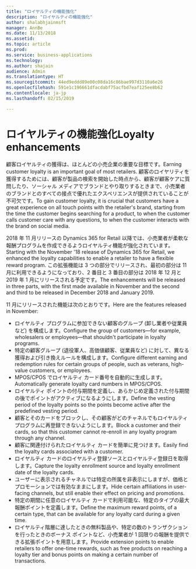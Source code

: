 ```yaml
---
title: "ロイヤルティの機能強化"
description: "ロイヤルティの機能強化"
author: shalabhjainmsft
manager: AnnBe
ms.date: 11/13/2018
ms.assetid: 
ms.topic: article
ms.prod: 
ms.service: business-applications
ms.technology: 
ms.author: shajain
audience: Admin
ms.translationtype: HT
ms.sourcegitcommit: 44ed9eddd89e00c08da16c86bae997d3110a6e26
ms.openlocfilehash: 591e1c196661dfacdabf75acfbd7eaf125ee8b62
ms.contentlocale: ja-jp
ms.lasthandoff: 02/15/2019

---
```

#  <a name="loyalty-enhancements"></a><span data-ttu-id="1535f-103">ロイヤルティの機能強化</span><span class="sxs-lookup"><span data-stu-id="1535f-103">Loyalty enhancements</span></span>


<span data-ttu-id="1535f-104">顧客ロイヤルティの獲得は、ほとんどの小売企業の重要な目標です。</span><span class="sxs-lookup"><span data-stu-id="1535f-104">Earning customer loyalty is an important goal of most retailers.</span></span> <span data-ttu-id="1535f-105">顧客のロイヤリティを獲得するためには、顧客が製品の検索を開始した時点から、顧客が顧客ケアに質問したり、ソーシャル メディアでブランドとやり取りするときまで、小売業者のブランドとのすべての接点で優れたエクスペリエンスが提供されていることが不可欠です。</span><span class="sxs-lookup"><span data-stu-id="1535f-105">To gain customer loyalty, it is crucial that customers have a great experience on all touch points with the retailer's brand, starting from the time the customer begins searching for a product, to when the customer calls customer care with any questions, to when the customer interacts with the brand on social media.</span></span> 

<span data-ttu-id="1535f-106">2018 年 11 月リリースの Dynamics 365 for Retail 以降では、小売業者が柔軟な報酬プログラムを作成できるようロイヤルティ機能が強化されています。</span><span class="sxs-lookup"><span data-stu-id="1535f-106">Starting with the November '18 release of Dynamics 365 for Retail, we enhanced the loyalty capabilities to enable a retailer to have a flexible reward program.</span></span> <span data-ttu-id="1535f-107">この拡張機能は 3 つの部分でリリースされ、最初の部分は 11 月に利用できるようになっており、2 番目と 3 番目の部分は 2018 年 12 月と 2019 年 1 月にリリースされる予定です。</span><span class="sxs-lookup"><span data-stu-id="1535f-107">The enhancements will be released in three parts, with the first made available in November and the second and third to be released in December 2018 and January 2019.</span></span> 

<span data-ttu-id="1535f-108">11 月にリリースされた機能は次のとおりです。</span><span class="sxs-lookup"><span data-stu-id="1535f-108">Here are the features released in November:</span></span>

- <span data-ttu-id="1535f-109">ロイヤルティ プログラムに参加できない顧客のグループ (卸し業者や従業員など) を構成します。</span><span class="sxs-lookup"><span data-stu-id="1535f-109">Configure the group of customers—for example, wholesalers or employees—that shouldn't participate in loyalty programs.</span></span> 
- <span data-ttu-id="1535f-110">特定の顧客グループ (退役軍人、高価値顧客、従業員など) に対して、異なる獲得および引き換えルールを構成します。</span><span class="sxs-lookup"><span data-stu-id="1535f-110">Configure different earning and redemption rules for certain groups of people, such as veterans, high-value customers, or employees.</span></span> 
- <span data-ttu-id="1535f-111">MPOS/CPOS でロイヤルティ カード番号を自動的に生成します。</span><span class="sxs-lookup"><span data-stu-id="1535f-111">Automatically generate loyalty card numbers in MPOS/CPOS.</span></span>
- <span data-ttu-id="1535f-112">ロイヤルティ ポイントの付与期間を定義し、あらかじめ定義された付与期間の後でポイントがアクティブになるようにします。</span><span class="sxs-lookup"><span data-stu-id="1535f-112">Define the vesting period of the loyalty points so the points become active after the predefined vesting period.</span></span>
- <span data-ttu-id="1535f-113">顧客とそのカードをブロックし、その顧客がどのチャネルでもロイヤルティ プログラムに再登録できないようにします。</span><span class="sxs-lookup"><span data-stu-id="1535f-113">Block a customer and their cards, so that this customer cannot re-enroll in any loyalty program through any channel.</span></span>
- <span data-ttu-id="1535f-114">顧客に関連付けられたロイヤルティ カードを簡単に見つけます。</span><span class="sxs-lookup"><span data-stu-id="1535f-114">Easily find the loyalty cards associated with a customer.</span></span>
- <span data-ttu-id="1535f-115">ロイヤルティ カードのロイヤルティ登録ソースとロイヤルティ登録日を取得します。</span><span class="sxs-lookup"><span data-stu-id="1535f-115">Capture the loyalty enrollment source and loyalty enrollment date of the loyalty cards.</span></span>
- <span data-ttu-id="1535f-116">ユーザーに表示されるチャネルでは特定の所属を非表示にしますが、価格とプロモーションでは有効なままにします。</span><span class="sxs-lookup"><span data-stu-id="1535f-116">Hide certain affiliations in user-facing channels, but still enable their effect on pricing and promotions.</span></span>
- <span data-ttu-id="1535f-117">特定の期間に任意のロイヤルティ カードで利用可能な、特定のタイプの最大報酬ポイントを定義します。</span><span class="sxs-lookup"><span data-stu-id="1535f-117">Define the maximum reward points, of a certain type, that can be available for any loyalty card during a given time.</span></span>
- <span data-ttu-id="1535f-118">ロイヤルティ階層に達したときの無料製品や、特定の数のトランザクションを行ったときのボーナス ポイントなど、小売業者が 1 回限りの報酬を提供できる拡張ポイントを用意します。</span><span class="sxs-lookup"><span data-stu-id="1535f-118">Provide extension points to enable retailers to offer one-time rewards, such as free products on reaching a loyalty tier and bonus points on making a certain number of transactions.</span></span>

